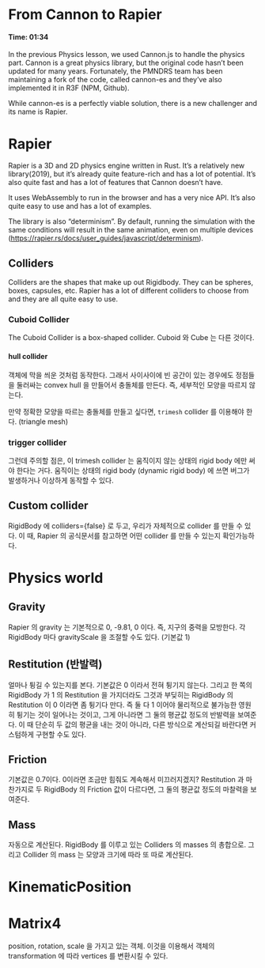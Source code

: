 # From Cannon to Rapier

#### Time: 01:34

In the previous Physics lesson, we used Cannon.js to handle the physics part. Cannon is a great physics library, but the original code hasn’t been updated for many years. Fortunately, the PMNDRS team has been maintaining a fork of the code, called cannon-es and they’ve also implemented it in R3F (NPM, Github).

While cannon-es is a perfectly viable solution, there is a new challenger and its name is Rapier.

# Rapier

Rapier is a 3D and 2D physics engine written in Rust. It’s a relatively new library(2019), but it’s already quite feature-rich and has a lot of potential. It’s also quite fast and has a lot of features that Cannon doesn’t have.

It uses WebAssembly to run in the browser and has a very nice API. It’s also quite easy to use and has a lot of examples.

The library is also “determinism”. By default, running the simulation with the same conditions will result in the same animation, even on multiple devices (https://rapier.rs/docs/user_guides/javascript/determinism).

## Colliders

Colliders are the shapes that make up out Rigidbody. They can be spheres, boxes, capsules, etc. Rapier has a lot of different colliders to choose from and they are all quite easy to use.

### Cuboid Collider

The Cuboid Collider is a box-shaped collider.
Cuboid 와 Cube 는 다른 것이다.

#### hull collider

객체에 막을 씌운 것처럼 동작한다.
그래서 사이사이에 빈 공간이 있는 경우에도 정점들을 둘러싸는 convex hull 을 만들어서 충돌체를 만든다. 즉, 세부적인 모양을 따르지 않는다.

만약 정확한 모양을 따르는 충돌체를 만들고 싶다면, `trimesh` collider 를 이용해야 한다. (triangle mesh)

### trigger collider

그런데 주의할 점은, 이 trimesh collider 는 움직이지 않는 상태의 rigid body 에만 써야 한다는 거다. 움직이는 상태의 rigid body (dynamic rigid body) 에 쓰면 버그가 발생하거나 이상하게 동작할 수 있다.

## Custom collider

RigidBody 에 colliders={false} 로 두고, 우리가 자체적으로 collider 를 만들 수 있다. 이 때, Rapier 의 공식문서를 참고하면 어떤 collider 를 만들 수 있는지 확인가능하다.

# Physics world

## Gravity

Rapier 의 gravity 는 기본적으로 0, -9.81, 0 이다. 즉, 지구의 중력을 모방한다. 각 RigidBody 마다 gravityScale 을 조절할 수도 있다. (기본값 1)

## Restitution (반발력)

얼마나 튕길 수 있는지를 본다. 기본값은 0 이라서 전혀 튕기지 않는다. 그리고 한 쪽의 RigidBody 가 1 의 Restitution 을 가지더라도 그것과 부딪히는 RigidBody 의 Restitution 이 0 이라면 좀 튕기다 만다. 즉 둘 다 1 이어야 물리적으로 불가능한 영원히 튕기는 것이 일어나는 것이고, 그게 아니라면 그 둘의 평균값 정도의 반발력을 보여준다. 이 때 단순히 두 값의 평균을 내는 것이 아니라, 다른 방식으로 계산되길 바란다면 커스텀하게 구현할 수도 있다.

## Friction

기본값은 0.7이다. 0이라면 조금만 힘줘도 계속해서 미끄러지겠지?
Restitution 과 마찬가지로 두 RigidBody 의 Friction 값이 다르다면, 그 둘의 평균값 정도의 마찰력을 보여준다.

## Mass

자동으로 계산된다. RigidBody 를 이루고 있는 Colliders 의 masses 의 총합으로. 그리고 Collider 의 mass 는 모양과 크기에 따라 또 따로 계산된다.

# KinematicPosition

# Matrix4

position, rotation, scale 을 가지고 있는 객체. 이것을 이용해서 객체의 transformation 에 따라 vertices 를 변환시킬 수 있다.
